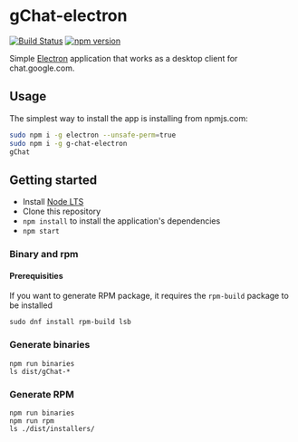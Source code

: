 # gChat-electron
[![Build Status](https://travis-ci.org/Jiri-Kremser/g-chat-electron.svg?branch=master)](https://travis-ci.org/Jiri-Kremser/g-chat-electron)
[![npm version](https://badge.fury.io/js/%40jkremser%2Fg-chat-electron.svg)](https://badge.fury.io/js/%40jkremser%2Fg-chat-electron)



Simple [Electron](http://electron.atom.io) application that works as a desktop client
for chat.google.com.


## Usage

The simplest way to install the app is installing from npmjs.com:

```bash
sudo npm i -g electron --unsafe-perm=true
sudo npm i -g g-chat-electron
gChat
```

## Getting started

- Install [Node LTS](https://nodejs.org)
- Clone this repository
- `npm install` to install the application's dependencies
- `npm start`

### Binary and rpm

#### Prerequisities
If you want to generate RPM package, it requires the `rpm-build` package to be installed

```
sudo dnf install rpm-build lsb
```

### Generate binaries

```
npm run binaries
ls dist/gChat-*
```

### Generate RPM

```
npm run binaries
npm run rpm
ls ./dist/installers/
```

